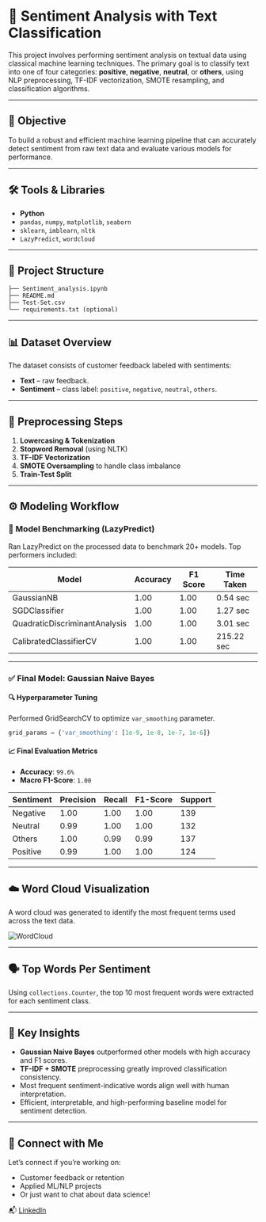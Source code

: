# 💬 Sentiment Analysis with Text Classification

This project involves performing sentiment analysis on textual data using classical machine learning techniques. The primary goal is to classify text into one of four categories: **positive**, **negative**, **neutral**, or **others**, using NLP preprocessing, TF-IDF vectorization, SMOTE resampling, and classification algorithms.

---

## 🧠 Objective

To build a robust and efficient machine learning pipeline that can accurately detect sentiment from raw text data and evaluate various models for performance.

---

## 🛠️ Tools & Libraries

* **Python**
* `pandas`, `numpy`, `matplotlib`, `seaborn`
* `sklearn`, `imblearn`, `nltk`
* `LazyPredict`, `wordcloud`

---

## 📂 Project Structure

```
├── Sentiment_analysis.ipynb
├── README.md
├── Test-Set.csv
└── requirements.txt (optional)
```

---

## 📊 Dataset Overview

The dataset consists of customer feedback labeled with sentiments:

* **Text** – raw feedback.
* **Sentiment** – class label: `positive`, `negative`, `neutral`, `others`.

---

## 🔄 Preprocessing Steps

1. **Lowercasing & Tokenization**
2. **Stopword Removal** (using NLTK)
3. **TF-IDF Vectorization**
4. **SMOTE Oversampling** to handle class imbalance
5. **Train-Test Split**

---

## ⚙️ Modeling Workflow

### 🧪 Model Benchmarking (LazyPredict)

Ran LazyPredict on the processed data to benchmark 20+ models. Top performers included:

| Model                         | Accuracy | F1 Score | Time Taken |
| ----------------------------- | -------- | -------- | ---------- |
| GaussianNB                    | 1.00     | 1.00     | 0.54 sec   |
| SGDClassifier                 | 1.00     | 1.00     | 1.27 sec   |
| QuadraticDiscriminantAnalysis | 1.00     | 1.00     | 3.01 sec   |
| CalibratedClassifierCV        | 1.00     | 1.00     | 215.22 sec |

---

### ✅ Final Model: Gaussian Naive Bayes

#### 🔍 Hyperparameter Tuning

Performed GridSearchCV to optimize `var_smoothing` parameter.

```python
grid_params = {'var_smoothing': [1e-9, 1e-8, 1e-7, 1e-6]}
```

#### 📈 Final Evaluation Metrics

* **Accuracy**: `99.6%`
* **Macro F1-Score**: `1.00`

| Sentiment | Precision | Recall | F1-Score | Support |
| --------- | --------- | ------ | -------- | ------- |
| Negative  | 1.00      | 1.00   | 1.00     | 139     |
| Neutral   | 0.99      | 1.00   | 1.00     | 132     |
| Others    | 1.00      | 0.99   | 0.99     | 137     |
| Positive  | 0.99      | 1.00   | 1.00     | 124     |

---

## ☁️ Word Cloud Visualization

A word cloud was generated to identify the most frequent terms used across the text data.

![WordCloud](./wordcloud.png)

---

## 🗣️ Top Words Per Sentiment

Using `collections.Counter`, the top 10 most frequent words were extracted for each sentiment class.

---

## 📌 Key Insights

* **Gaussian Naive Bayes** outperformed other models with high accuracy and F1 scores.
* **TF-IDF + SMOTE** preprocessing greatly improved classification consistency.
* Most frequent sentiment-indicative words align well with human interpretation.
* Efficient, interpretable, and high-performing baseline model for sentiment detection.

---

## 🔗 Connect with Me

Let’s connect if you’re working on:

* Customer feedback or retention
* Applied ML/NLP projects
* Or just want to chat about data science!

📬 [LinkedIn]([https://www.linkedin.com/in/richard-olanite-55b4b0241/])

